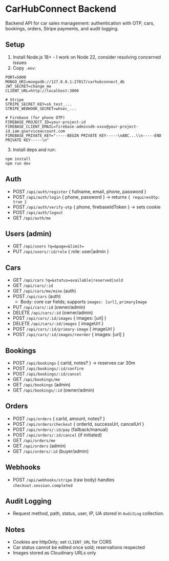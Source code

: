 # CarHubConnect Backend

Backend API for car sales management: authentication with OTP, cars, bookings, orders, Stripe payments, and audit logging.

## Setup

1. Install Node.js 18+ - I work on Node 22, consider resolving concerned issues
2. Copy `.env`:

```
PORT=5000
MONGO_URI=mongodb://127.0.0.1:27017/carhubconnect_db
JWT_SECRET=change_me
CLIENT_URL=http://localhost:3000

# Stripe
STRIPE_SECRET_KEY=sk_test_...
STRIPE_WEBHOOK_SECRET=whsec_...

# Firebase (for phone OTP)
FIREBASE_PROJECT_ID=your-project-id
FIREBASE_CLIENT_EMAIL=firebase-adminsdk-xxxx@your-project-id.iam.gserviceaccount.com
FIREBASE_PRIVATE_KEY="-----BEGIN PRIVATE KEY-----\nABC...\\n-----END PRIVATE KEY-----\n"
```

3. Install deps and run:

```
npm install
npm run dev
```

## Auth

- POST `/api/auth/register` { fullname, email, phone, password }
- POST `/api/auth/login` { phone, password } → returns `{ requiresOtp: true }`
- POST `/api/auth/verify-otp` { phone, firebaseIdToken } → sets cookie
- POST `/api/auth/logout`
- GET `/api/auth/me`

## Users (admin)
- GET `/api/users` `?q=&page=&limit=`
- PUT `/api/users/:id/role` { role: user|admin }

## Cars
- GET `/api/cars` `?q=&status=available|reserved|sold`
- GET `/api/cars/:id`
- GET `/api/cars/me/mine` (auth)
- POST `/api/cars` (auth)
  - Body: core car fields; supports `images: [url]`, `primaryImage`
- PUT `/api/cars/:id` (owner/admin)
- DELETE `/api/cars/:id` (owner/admin)
- POST `/api/cars/:id/images` { images: [url] }
- DELETE `/api/cars/:id/images` { imageUrl }
- POST `/api/cars/:id/primary-image` { imageUrl }
- POST `/api/cars/:id/images/reorder` { images: [url] }

## Bookings
- POST `/api/bookings` { carId, notes? } → reserves car 30m
- POST `/api/bookings/:id/confirm`
- POST `/api/bookings/:id/cancel`
- GET `/api/bookings/me`
- GET `/api/bookings` (admin)
- GET `/api/bookings/:id` (owner/admin)

## Orders
- POST `/api/orders` { carId, amount, notes? }
- POST `/api/orders/checkout` { orderId, successUrl, cancelUrl }
- POST `/api/orders/:id/pay` (fallback/manual)
- POST `/api/orders/:id/cancel` (if initiated)
- GET `/api/orders/me`
- GET `/api/orders` (admin)
- GET `/api/orders/:id` (buyer/admin)

## Webhooks
- POST `/api/webhooks/stripe` (raw body) handles `checkout.session.completed`

## Audit Logging
- Request method, path, status, user, IP, UA stored in `AuditLog` collection.

## Notes
- Cookies are httpOnly; set `CLIENT_URL` for CORS
- Car status cannot be edited once sold; reservations respected
- Images stored as Cloudinary URLs only


